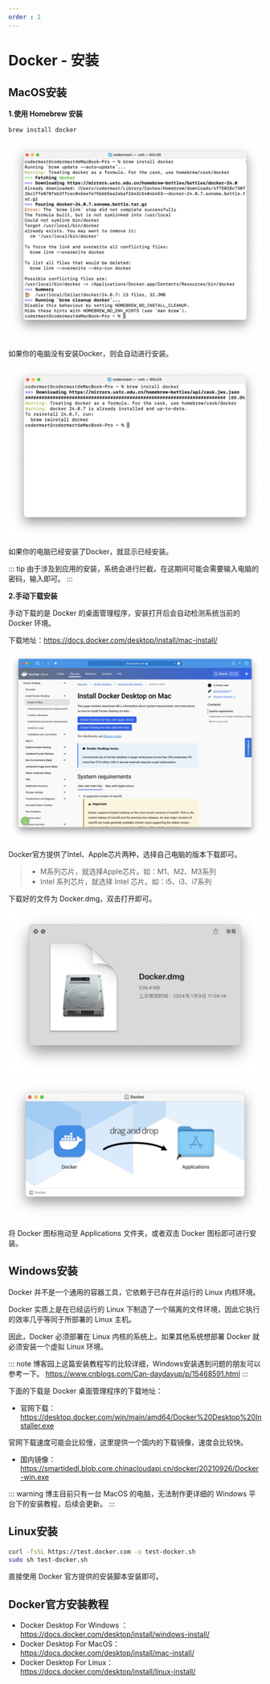 ```yaml
---
order : 2
---
```

# Docker - 安装

## MacOS安装

**1.使用 Homebrew 安装**

```sh
brew install docker
```

![安装成功](../../../assets/docker-install/2024-01-09-11-02-32.png)

如果你的电脑没有安装Docker，则会自动进行安装。

![已经安装](../../../assets/docker-install/2024-01-09-11-00-51.png)

如果你的电脑已经安装了Docker，就显示已经安装。

::: tip
由于涉及到应用的安装，系统会进行拦截，在这期间可能会需要输入电脑的密码，输入即可。
:::

**2.手动下载安装**

手动下载的是 Docker 的桌面管理程序，安装打开后会自动检测系统当前的 Docker 环境。

下载地址：https://docs.docker.com/desktop/install/mac-install/

![](../../../assets/docker-install/2024-01-09-10-58-05.png)

Docker官方提供了Intel、Apple芯片两种，选择自己电脑的版本下载即可。

> - M系列芯片，就选择Apple芯片。如：M1、M2、M3系列
> - Intel 系列芯片，就选择 Intel 芯片。如：i5、i3、i7系列

下载好的文件为 Docker.dmg，双击打开即可。

![下载好的文件](../../../assets/docker-install/2024-01-09-11-05-24.png)

![双击安装](../../../assets/docker-install/2024-01-09-11-05-58.png)

将 Docker 图标拖动至 Applications 文件夹，或者双击 Docker 图标即可进行安装。

## Windows安装

Docker 并不是一个通用的容器工具，它依赖于已存在并运行的 Linux 内核环境。

Docker 实质上是在已经运行的 Linux 下制造了一个隔离的文件环境，因此它执行的效率几乎等同于所部署的 Linux 主机。

因此，Docker 必须部署在 Linux 内核的系统上。如果其他系统想部署 Docker 就必须安装一个虚拟 Linux 环境。

::: note 
博客园上这篇安装教程写的比较详细，Windows安装遇到问题的朋友可以参考一下。
https://www.cnblogs.com/Can-daydayup/p/15468591.html
:::

下面的下载是 Docker 桌面管理程序的下载地址：

- 官网下载：https://desktop.docker.com/win/main/amd64/Docker%20Desktop%20Installer.exe

官网下载速度可能会比较慢，这里提供一个国内的下载镜像，速度会比较快。

- 国内镜像：https://smartidedl.blob.core.chinacloudapi.cn/docker/20210926/Docker-win.exe


::: warning
博主目前只有一台 MacOS 的电脑，无法制作更详细的 Windows 平台下的安装教程，后续会更新。
:::
## Linux安装

```sh
curl -fsSL https://test.docker.com -o test-docker.sh
sudo sh test-docker.sh
```

直接使用 Docker 官方提供的安装脚本安装即可。

## Docker官方安装教程

- Docker Desktop For Windows ：https://docs.docker.com/desktop/install/windows-install/
- Docker Desktop For MacOS：https://docs.docker.com/desktop/install/mac-install/
- Docker Desktop For Linux：https://docs.docker.com/desktop/install/linux-install/
